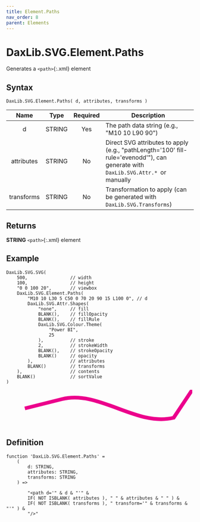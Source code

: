 ```yaml
---
title: Element.Paths
nav_order: 8
parent: Elements
---
```


# DaxLib.SVG.Element.Paths

Generates a `<path>`{:.xml} element

## Syntax

```dax
DaxLib.SVG.Element.Paths( d, attributes, transforms )
```

| Name       | Type   | Required | Description                                                        |
|:---:|:---:|:---:|---|
| d          | <span class="type-label string">STRING</span> | Yes      | The path data string (e.g., "M10 10 L90 90")                     |
| attributes | <span class="type-label string">STRING</span> | No       | Direct SVG attributes to apply (e.g., "pathLength='100' fill-rule='evenodd'"), can generate with `DaxLib.SVG.Attr.* `or manually |
| transforms | <span class="type-label string">STRING</span> | No       | Transformation to apply (can be generated with `DaxLib.SVG.Transforms`) |

## Returns

<span class="type-label string">**STRING**</span> `<path>`{:.xml} element

## Example

```dax
DaxLib.SVG.SVG(
    500,                // width
    100,                // height
    "0 0 100 20",       // viewbox
    DaxLib.SVG.Element.Paths(
        "M10 10 L30 5 C50 0 70 20 90 15 L100 0", // d
        DaxLib.SVG.Attr.Shapes(
            "none",     // fill
            BLANK(),    // fillOpacity
            BLANK(),    // fillRule
            DaxLib.SVG.Colour.Theme(
                "Power BI",
                25
            ),          // stroke
            2,          // strokeWidth
            BLANK(),    // strokeOpacity
            BLANK()     // opacity
        ),              // attributes
        BLANK()         // transforms
    ),                  // contents
    BLANK()             // sortValue
)
```

<svg width='500' height='100' viewbox= '0 0 100 20' xmlns='http://www.w3.org/2000/svg'><path d='M10 10 L30 5 C50 0 70 20 90 15 L100 0' fill='none' stroke='#EC008C' stroke-width='2'  /></svg>

## Definition

```dax
function 'DaxLib.SVG.Element.Paths' =
    (
        d: STRING,
        attributes: STRING,
        transforms: STRING
    ) =>

        "<path d='" & d & "'" &
        IF( NOT ISBLANK( attributes ), " " & attributes & " " ) &
        IF( NOT ISBLANK( transforms ), " transform='" & transforms & "'" ) & 
        "/>"
```